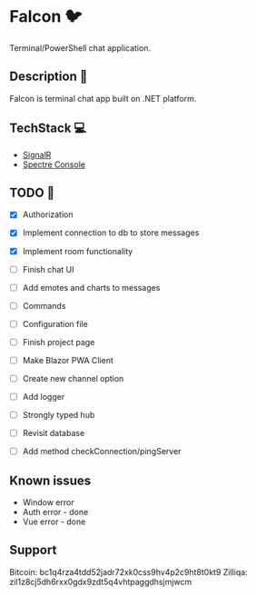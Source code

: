 # Falcon 🐦
Terminal/PowerShell chat application.

## Description 🧾
Falcon is terminal chat app built on .NET platform.

## TechStack 💻
* [SignalR](https://github.com/SignalR/SignalR)
* [Spectre Console](https://github.com/spectreconsole/spectre.console)

## TODO 📝
- [x] Authorization
- [x] Implement connection to db to store messages
- [x] Implement room functionality
- [ ] Finish chat UI
- [ ] Add emotes and charts to messages
- [ ] Commands
- [ ] Configuration file
- [ ] Finish project page
- [ ] Make Blazor PWA Client
- [ ] Create new channel option
- [ ] Add logger
- [ ] Strongly typed hub
- [ ] Revisit database
- [ ] Add method checkConnection/pingServer



## Known issues
* Window error
* Auth error - done
* Vue error - done


## Support
Bitcoin: bc1q4rza4tdd52jadr72xk0css9hv4p2c9ht8t0kt9
Zilliqa: zil1z8cj5dh6rxx0gdx9zdt5q4vhtpaggdhsjmjwcm
